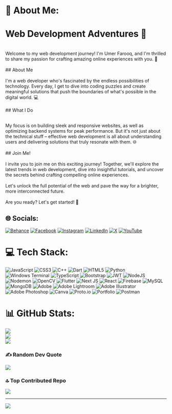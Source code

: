 # 💫 About Me:

# Web Development Adventures 🚀

<br>Welcome to my web development journey! I'm Umer Farooq, and I'm thrilled to share my passion for crafting amazing online experiences with you. 🌟<br>
<br>## About Me<br><br>I'm a web developer who's fascinated by the endless possibilities of technology. Every day, I get to dive into coding puzzles and create meaningful solutions that push the boundaries of what's possible in the digital world. 💻<br>
<br>## What I Do<br>

<br>My focus is on building sleek and responsive websites, as well as optimizing backend systems for peak performance. But it's not just about the technical stuff – effective web development is all about understanding users and delivering solutions that truly resonate with them. 🌐<br><br>## Join Me!<br><br>I invite you to join me on this exciting journey! Together, we'll explore the latest trends in web development, dive into insightful tutorials, and uncover the secrets behind crafting compelling online experiences.<br><br>Let's unlock the full potential of the web and pave the way for a brighter, more interconnected future. <br><br>Are you ready? Let's get started! 🚀<br>

## 🌐 Socials:

[![Behance](https://img.shields.io/badge/Behance-1769ff?logo=behance&logoColor=white)](https://behance.net/umerfarooq69) [![Facebook](https://img.shields.io/badge/Facebook-%231877F2.svg?logo=Facebook&logoColor=white)](https://facebook.com/umer.farooq.5349/) [![Instagram](https://img.shields.io/badge/Instagram-%23E4405F.svg?logo=Instagram&logoColor=white)](https://instagram.com/umer_faro_oq) [![LinkedIn](https://img.shields.io/badge/LinkedIn-%230077B5.svg?logo=linkedin&logoColor=white)](https://linkedin.com/in/umer-farooq-expert-graphic-designer-and-web-developer/) [![X](https://img.shields.io/badge/X-black.svg?logo=X&logoColor=white)](https://x.com/Umer_faro_oq) [![YouTube](https://img.shields.io/badge/YouTube-%23FF0000.svg?logo=YouTube&logoColor=white)](https://youtube.com/@@umer_faro_oq)

# 💻 Tech Stack:

![JavaScript](https://img.shields.io/badge/javascript-%23323330.svg?style=for-the-badge&logo=javascript&logoColor=%23F7DF1E) ![CSS3](https://img.shields.io/badge/css3-%231572B6.svg?style=for-the-badge&logo=css3&logoColor=white) ![C++](https://img.shields.io/badge/c++-%2300599C.svg?style=for-the-badge&logo=c%2B%2B&logoColor=white) ![Dart](https://img.shields.io/badge/dart-%230175C2.svg?style=for-the-badge&logo=dart&logoColor=white) ![HTML5](https://img.shields.io/badge/html5-%23E34F26.svg?style=for-the-badge&logo=html5&logoColor=white) ![Python](https://img.shields.io/badge/python-3670A0?style=for-the-badge&logo=python&logoColor=ffdd54) ![Windows Terminal](https://img.shields.io/badge/Windows%20Terminal-%234D4D4D.svg?style=for-the-badge&logo=windows-terminal&logoColor=white) ![TypeScript](https://img.shields.io/badge/typescript-%23007ACC.svg?style=for-the-badge&logo=typescript&logoColor=white) ![Bootstrap](https://img.shields.io/badge/bootstrap-%238511FA.svg?style=for-the-badge&logo=bootstrap&logoColor=white) ![JWT](https://img.shields.io/badge/JWT-black?style=for-the-badge&logo=JSON%20web%20tokens) ![NodeJS](https://img.shields.io/badge/node.js-6DA55F?style=for-the-badge&logo=node.js&logoColor=white) ![Nodemon](https://img.shields.io/badge/NODEMON-%23323330.svg?style=for-the-badge&logo=nodemon&logoColor=%BBDEAD) ![OpenCV](https://img.shields.io/badge/opencv-%23white.svg?style=for-the-badge&logo=opencv&logoColor=white) ![Flutter](https://img.shields.io/badge/Flutter-%2302569B.svg?style=for-the-badge&logo=Flutter&logoColor=white) ![Next JS](https://img.shields.io/badge/Next-black?style=for-the-badge&logo=next.js&logoColor=white) ![React](https://img.shields.io/badge/react-%2320232a.svg?style=for-the-badge&logo=react&logoColor=%2361DAFB) ![Firebase](https://img.shields.io/badge/Firebase-039BE5?style=for-the-badge&logo=Firebase&logoColor=white) ![MySQL](https://img.shields.io/badge/mysql-%2300000f.svg?style=for-the-badge&logo=mysql&logoColor=white) ![MongoDB](https://img.shields.io/badge/MongoDB-%234ea94b.svg?style=for-the-badge&logo=mongodb&logoColor=white) ![Adobe](https://img.shields.io/badge/adobe-%23FF0000.svg?style=for-the-badge&logo=adobe&logoColor=white) ![Adobe Lightroom](https://img.shields.io/badge/Adobe%20Lightroom-31A8FF.svg?style=for-the-badge&logo=Adobe%20Lightroom&logoColor=white) ![Adobe Illustrator](https://img.shields.io/badge/adobe%20illustrator-%23FF9A00.svg?style=for-the-badge&logo=adobe%20illustrator&logoColor=white) ![Adobe Photoshop](https://img.shields.io/badge/adobe%20photoshop-%2331A8FF.svg?style=for-the-badge&logo=adobe%20photoshop&logoColor=white) ![Canva](https://img.shields.io/badge/Canva-%2300C4CC.svg?style=for-the-badge&logo=Canva&logoColor=white) ![Proto.io](https://img.shields.io/badge/Proto.io-161637?style=for-the-badge&logo=proto.io&logoColor=00e5ff) ![Portfolio](https://img.shields.io/badge/Portfolio-%23000000.svg?style=for-the-badge&logo=firefox&logoColor=#FF7139) ![Postman](https://img.shields.io/badge/Postman-FF6C37?style=for-the-badge&logo=postman&logoColor=white)

# 📊 GitHub Stats:

![](https://github-readme-stats.vercel.app/api?username=umerfarooq5349&theme=dark&hide_border=true&include_all_commits=true&count_private=false)<br/>
![](https://github-readme-streak-stats.herokuapp.com/?user=umerfarooq5349&theme=dark&hide_border=true)<br/>
![](https://github-readme-stats.vercel.app/api/top-langs/?username=umerfarooq5349&theme=dark&hide_border=true&include_all_commits=true&count_private=false&layout=compact)

### ✍️ Random Dev Quote

![](https://quotes-github-readme.vercel.app/api?type=horizontal&theme=radical)

### 🔝 Top Contributed Repo

![](https://github-contributor-stats.vercel.app/api?username=umerfarooq5349&limit=5&theme=dracula&combine_all_yearly_contributions=true)

---

[![](https://visitcount.itsvg.in/api?id=umerfarooq5349&icon=1&color=4)](https://visitcount.itsvg.in)

<!-- Proudly created with GPRM ( https://gprm.itsvg.in ) -->
